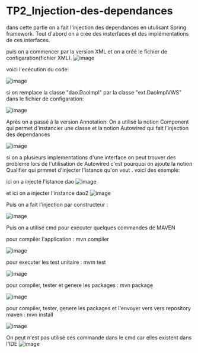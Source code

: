 # TP2_Injection-des-dependances

dans cette partie on a fait l'injection des dependances en utulisant Spring framework.
Tout d'abord on a crée des insterfaces et des implémentations de ces interfaces.

puis on a commencer par la version XML et on a créé le fichier de configaration(fichier XML).
![image](https://user-images.githubusercontent.com/84719124/162441273-34fd4315-f833-45a3-b1a4-246e646c7b8a.png)

voici l'ecécution du code:

![image](https://user-images.githubusercontent.com/84719124/162442352-831d4259-85cf-4214-a87e-73fac76e913c.png)



si on remplace la classe "dao.DaoImpl" par la classe "ext.DaoImplVWS" dans le fichier de configaration:

![image](https://user-images.githubusercontent.com/84719124/162442433-004ffa58-d13a-4544-a5d8-62fc82276186.png)



Après on a passé à la version Annotation:
  On a utilisé la notion Component qui permet d'instancier une classe et la notion Autowired qui fait l'injection des dependances
  
  ![image](https://user-images.githubusercontent.com/84719124/162448373-3cab8a9c-b3d9-4978-b62a-f670044156f8.png)
  
  si on a plusieurs implementations d'une interface on peut trouver des probleme lors de l'utilisation de Autowired c'est pourquoi on ajoute la notion Qualifier  qui prmmet d'injecter l'istance qu'on veut . voici des exemple:
  
  ici on a injecté l'istance dao
  ![image](https://user-images.githubusercontent.com/84719124/162451238-719852c1-a878-4e71-98d4-1dea0b2d341c.png)

et ici on a injecter l'instance dao2
![image](https://user-images.githubusercontent.com/84719124/162451416-754180d3-e108-49aa-bef7-512ffa145046.png)


Puis on a fait l'injection par constructeur :

![image](https://user-images.githubusercontent.com/84719124/162450053-9ea4c7af-3c44-412a-81cf-fd17a8e779c2.png)

  
  
  

Puis on a utilisé cmd pour exécuter quelques commandes de MAVEN 

pour compiler l'application : mvn compiler

![image](https://user-images.githubusercontent.com/84719124/162442913-d8bdb027-88c7-4c03-b0df-660320742313.png)


pour executer les test unitaire : mvm test

![image](https://user-images.githubusercontent.com/84719124/162443231-ffc29f92-c655-422d-813f-7f0deb0f0d36.png)


pour compiler, tester et genere les packages : mvn package

![image](https://user-images.githubusercontent.com/84719124/162443524-13acd28d-3f56-4c4d-9ab8-492d20e47706.png)


pour compiler, tester, genere les packages et l'envoyer vers vers repository maven : mvn install

![image](https://user-images.githubusercontent.com/84719124/162443871-f0f783e5-770b-4aec-a6ee-800dcf4b6350.png)


On peut n'est pas utilisé ces commande dans le cmd car elles existent dans l'IDE
![image](https://user-images.githubusercontent.com/84719124/162444072-c870a7e0-42ad-4a1b-9e3d-1d3f8a171b1e.png)




